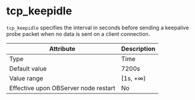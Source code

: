 tcp_keepidle
=================================

`tcp_keepidle` specifies the interval in seconds before sending a keepalive probe packet when no data is sent on a client connection.


| Attribute | Description |
|------------------|----------|
| Type | Time |
| Default value | 7200s |
| Value range | \[1s, +∞) |
| Effective upon OBServer node restart | No |


